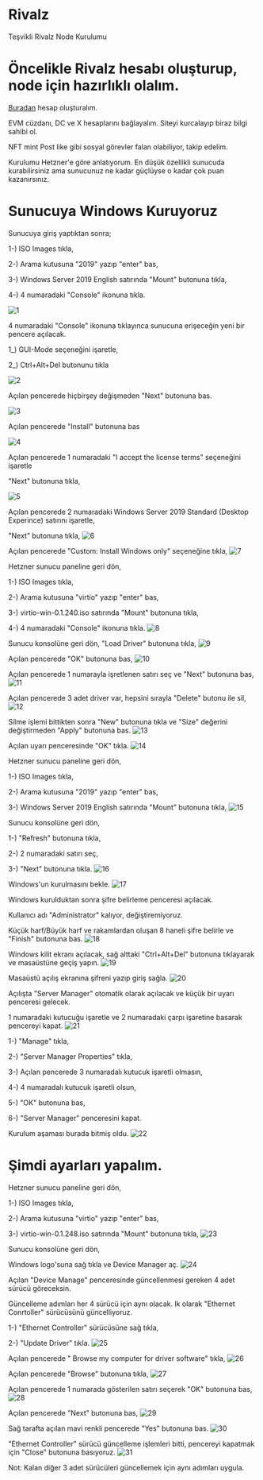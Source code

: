 # Rivalz
Teşvikli Rivalz Node Kurulumu

# Öncelikle Rivalz hesabı oluşturup, node için hazırlıklı olalım.
[Buradan](https://rivalz.ai?r=motleyhuman)  hesap oluşturalım.

EVM cüzdanı, DC ve X hesaplarını bağlayalım. Siteyi kurcalayıp biraz bilgi sahibi ol.

NFT mint  Post like gibi sosyal görevler falan olabiliyor, takip edelim.




Kurulumu Hetzner'e göre anlatıyorum.
En düşük özellikli sunucuda kurabilirsiniz ama sunucunuz ne kadar güçlüyse o kadar çok puan kazanırsınız.


# Sunucuya Windows Kuruyoruz
Sunucuya giriş yaptıktan sonra;

1-) ISO Images tıkla,

2-) Arama kutusuna "2019" yazıp "enter" bas,

3-) Windows Server 2019 English satırında "Mount" butonuna tıkla,

4-) 4 numaradaki "Console" ikonuna tıkla.

![1](https://github.com/MrQuerem/Rivalz/assets/172882082/cda25434-13ee-4017-9605-7514edb2d4dc)




4 numaradaki "Console" ikonuna tıklayınca sunucuna erişeceğin yeni bir pencere açılacak.

1_) GUI-Mode seçeneğini işaretle,

2_) Ctrl+Alt+Del butonunu tıkla

![2](https://github.com/MrQuerem/Rivalz/assets/172882082/485f449a-131d-4ca2-9ea3-1bf51d701823)




Açılan pencerede hiçbirşey değişmeden "Next" butonuna bas.

![3](https://github.com/MrQuerem/Rivalz/assets/172882082/879184f0-160b-4864-a5e8-f40d82574be2)




Açılan pencerede "Install" butonuna bas

![4](https://github.com/MrQuerem/Rivalz/assets/172882082/f410f2d0-93c7-42a0-8589-448346f4cba0)



Açılan pencerede 1 numaradaki "I accept the license terms" seçeneğini işaretle

"Next" butonuna tıkla,

![5](https://github.com/MrQuerem/Rivalz/assets/172882082/eaf6b429-ccf5-4d49-9ffc-fd6fdd9c02a0)


Açılan pencerede 2 numaradaki Windows Server 2019 Standard (Desktop Experince) satırını işaretle,

"Next" butonuna tıkla,
![6](https://github.com/MrQuerem/Rivalz/assets/172882082/80d0195b-26b3-4e2e-9879-6d8d92066229)



Açılan pencerede "Custom: Install Windows only" seçeneğine tıkla,
![7](https://github.com/MrQuerem/Rivalz/assets/172882082/56635ae9-c4f0-432f-ab63-771ee7d07115)



Hetzner sunucu paneline geri dön,

1-) ISO Images tıkla,

2-) Arama kutusuna "virtio" yazıp "enter" bas,

3-) virtio-win-0.1.240.iso satırında "Mount" butonuna tıkla,

4-) 4 numaradaki "Console" ikonuna tıkla.
![8](https://github.com/MrQuerem/Rivalz/assets/172882082/79ad5781-7a69-48ca-a935-7281a3787ddb)


Sunucu konsolüne geri dön, "Load Driver" butonuna tıkla,
![9](https://github.com/MrQuerem/Rivalz/assets/172882082/8c99f8f9-d657-4fa4-b7cd-7505af69421f)


Açılan pencerede "OK" butonuna bas,
![10](https://github.com/MrQuerem/Rivalz/assets/172882082/1ba46e78-ae10-4808-8d87-16d6c324b4ae)


Açılan pencerede 1 numarayla işretlenen satırı seç ve "Next" butonuna bas,
![11](https://github.com/MrQuerem/Rivalz/assets/172882082/d19cb826-5545-4d67-8b73-83ce6891fe9f)


Açılan pencerede 3 adet driver var, hepsini sırayla "Delete" butonu ile sil,
![12](https://github.com/MrQuerem/Rivalz/assets/172882082/ac35241d-d198-4ffc-9cf6-7d5eb3b02960)


Silme işlemi bittikten sonra "New" butonuna tıkla ve "Size" değerini değiştirmeden "Apply" butonuna bas.
![13](https://github.com/MrQuerem/Rivalz/assets/172882082/192b2182-f617-44be-bedb-7898599b69e6)


Açılan uyarı penceresinde "OK" tıkla.
![14](https://github.com/MrQuerem/Rivalz/assets/172882082/56fad44b-54f3-495b-8c1d-dac47396dbf9)


Hetzner sunucu paneline geri dön,

1-) ISO Images tıkla,

2-) Arama kutusuna "2019" yazıp "enter" bas,

3-) Windows Server 2019 English satırında "Mount" butonuna tıkla,
![15](https://github.com/MrQuerem/Rivalz/assets/172882082/57cc69f1-79d7-4f84-93b0-3cf5ed37adb8)



Sunucu konsolüne geri dön,

1-) "Refresh" butonuna tıkla,

2-) 2 numaradaki satırı seç,

3-) "Next" butonuna tıkla.
![16](https://github.com/MrQuerem/Rivalz/assets/172882082/d3baa281-bead-4ed3-9815-cc40f1dc1dd8)



Windows'un kurulmasını bekle.
![17](https://github.com/MrQuerem/Rivalz/assets/172882082/8e2773b5-feac-4620-8667-bf1e622c88e7)


Windows kurulduktan sonra şifre belirleme penceresi açılacak.

Kullanıcı adı "Administrator" kalıyor, değiştiremiyoruz.

Küçük harf/Büyük harf ve rakamlardan oluşan 8 haneli şifre belirle ve "Finish" butonuna bas.
![18](https://github.com/MrQuerem/Rivalz/assets/172882082/cc4067a4-3720-4976-977c-2963f1139263)


Windows kilit ekranı açılacak, sağ alttaki "Ctrl+Alt+Del" butonuna tıklayarak ve masaüstüne geçiş yapın.
![19](https://github.com/MrQuerem/Rivalz/assets/172882082/fd8f1b21-8b20-4721-bd5e-d0439648d518)

Masaüstü açılış ekranına şifreni yazıp giriş sağla.
![20](https://github.com/MrQuerem/Rivalz/assets/172882082/e0d61480-caa5-4116-946d-1b6f05038fbb)


Açılışta "Server Manager" otomatik olarak açılacak ve küçük bir uyarı penceresi gelecek.

1 numaradaki kutucuğu işaretle ve 2 numaradaki çarpı işaretine basarak pencereyi kapat.
![21](https://github.com/MrQuerem/Rivalz/assets/172882082/ef34b78c-1e6e-4ddc-b78d-3a5b249456f6)



1-) "Manage" tıkla,

2-) "Server Manager Properties" tıkla,

3-) Açılan pencerede 3 numaradalı kutucuk işaretli olmasın,

4-) 4 numaradalı kutucuk işaretli olsun,

5-) "OK" butonuna bas,

6-) "Server Manager" penceresini kapat.

Kurulum aşaması burada bitmiş oldu.
![22](https://github.com/MrQuerem/Rivalz/assets/172882082/6bb654a6-ba84-4ba6-af78-dbd73455cb4d)



# Şimdi ayarları yapalım.

Hetzner sunucu paneline geri dön,

1-) ISO Images tıkla,

2-) Arama kutusuna "virtio" yazıp "enter" bas,

3-) virtio-win-0.1.248.iso satırında "Mount" butonuna tıkla,
![23](https://github.com/MrQuerem/Rivalz/assets/172882082/e84a4ade-4c1f-439d-b2f9-ca3be12d8f5a)


Sunucu konsolüne geri dön,

Windows logo'suna sağ tıkla ve Device Manager aç.
![24](https://github.com/MrQuerem/Rivalz/assets/172882082/dabdfec4-3be9-4d0d-8151-7c69ab471936)


Açılan "Device Manage" penceresinde güncellenmesi gereken 4 adet sürücü göreceksin.

Güncelleme adımları  her 4 sürücü için aynı olacak. lk olarak "Ethernet Conrtoller" sürücüsünü güncelliyoruz.

1-) "Ethernet Controller" sürücüsüne sağ tıkla,

2-) "Update Driver" tıkla.
![25](https://github.com/MrQuerem/Rivalz/assets/172882082/d3e73cc6-9449-4aa0-b514-2e8b21a016a5)



Açılan pencerede " Browse my computer for driver software" tıkla,
![26](https://github.com/MrQuerem/Rivalz/assets/172882082/b6e36d3d-129c-4058-bd0a-11ac3292a49b)


Açılan pencerede "Browse" butonuna tıkla,
![27](https://github.com/MrQuerem/Rivalz/assets/172882082/c60aae4b-0b0a-42f8-8e42-e69cfe16294a)


Açılan pencerede 1 numarada gösterilen satırı seçerek "OK" butonuna bas,
![28](https://github.com/MrQuerem/Rivalz/assets/172882082/940c12ec-cf40-4d95-b979-d4b78ede6357)


Açılan pencerede "Next" butonuna bas,
![29](https://github.com/MrQuerem/Rivalz/assets/172882082/831846ed-314a-42fe-b656-8c6444f400ab)


Sağ tarafta açılan mavi renkli pencerede "Yes" butonuna bas.
![30](https://github.com/MrQuerem/Rivalz/assets/172882082/203be9fa-7ced-4f26-a366-7d8080d323a0)


"Ethernet Controller" sürücü güncelleme işlemleri bitti, pencereyi kapatmak için "Close" butonuna basıyoruz.
![31](https://github.com/MrQuerem/Rivalz/assets/172882082/2574c9f6-dca1-46e8-bf25-15c80f49f945)

Not: Kalan diğer 3 adet sürücüleri güncellemek için aynı adımları uygula.



